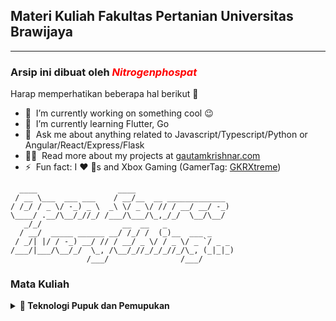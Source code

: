 ## Materi Kuliah Fakultas Pertanian Universitas Brawijaya
<hr>

### Arsip ini dibuat oleh <i style="color:red;">Nitrogenphospat</i>

Harap memperhatikan beberapa hal berikut :rofl:

- 🔭 &nbsp;I’m currently working on something cool :wink:
- 🌱 &nbsp;I’m currently learning Flutter, Go
- 💬 &nbsp;Ask me about anything related to Javascript/Typescript/Python or Angular/React/Express/Flask
- 👨‍💻 &nbsp;Read more about my projects at [gautamkrishnar.com](https://www.gautamkrishnar.com/#portfolio)
- ⚡ &nbsp;Fun fact: I :heart: :dog:s and Xbox Gaming (GamerTag: [GKRXtreme](https://account.xbox.com/en-us/profile?gamertag=GKRXtreme))

```
  ____                  ____                      
 / __ \___  ___ ___    / __/__  __ _____________  
/ /_/ / _ \/ -_) _ \  _\ \/ _ \/ // / __/ __/ -_) 
\____/ .__/\__/_//_/ /___/\___/\_,_/_/  \__/\__/  
   _/_/                  __  __   _               
  / __/  _____ ______ __/ /_/ /  (_)__  ___ _     
 / _/| |/ / -_) __/ // / __/ _ \/ / _ \/ _ `/ _ _ 
/___/|___/\__/_/  \_, /\__/_//_/_/_//_/\_, (_|_|_)
                 /___/                /___/       
```

### Mata Kuliah
<details>
  <summary><b>🌻 Teknologi Pupuk dan Pemupukan</b></summary>
  <br/>
  <a href="https://github.com/nitrogenphospat/pertanian/blob/main/tpp/pendahuluan.md">📖 Minggu Pertama (<strong>Pendahuluan)</strong></a>
</details>
